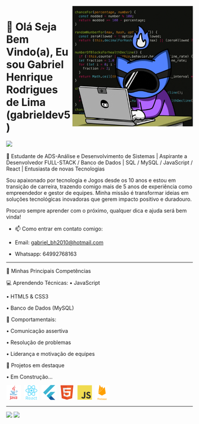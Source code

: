 <img src = "Code Hacking GIF by Pizza Ninjas.gif" width = "325px" align = "right">


# 👋 Olá Seja Bem Vindo(a), Eu sou Gabriel Henrique Rodrigues de Lima (gabrieldev5)

 <div> 
  <a href="https://www.linkedin.com/in/gabriel-henrique-rodrigues-de-lima" target="_blank"><img src="https://img.shields.io/badge/-LinkedIn-%230077B5?style=for-the-badge&logo=linkedin&logoColor=white" target="_blank"></a> 
   



🎯 Estudante de ADS-Análise e Desenvolvimento de Sistemas | Aspirante a Desenvolvedor FULL-STACK / Banco de Dados | SQL / MySQL / JavaScript / React | Entusiasta de novas Tecnologias

Sou apaixonado por tecnologia e Jogos desde os 10 anos e estou em transição de carreira, trazendo comigo mais de 5 anos de experiência como empreendedor e gestor de equipes. Minha missão é transformar ideias em soluções tecnológicas inovadoras que gerem impacto positivo e duradouro.

Procuro sempre aprender com o próximo, qualquer dica e ajuda será bem vinda!

- 📫 Como entrar em contato comigo:

- Email: gabriel_bh2010@hotmail.com

- Whatsapp: 64992768163

---

 🚀 Minhas Principais Competências

💻 Aprendendo Técnicas:
•	JavaScript
 
•	HTML5 & CSS3
 
•	Banco de Dados (MySQL)

🧠 Comportamentais:

•	Comunicação assertiva

•	Resolução de problemas

•	Liderança e motivação de equipes



📌 Projetos em destaque
	
   •	Em Construção...


   <div>
  <img src="https://github.com/devicons/devicon/blob/master/icons/java/java-original-wordmark.svg" title="Java" alt="Java" width="40" height="40"/>&nbsp;
  <img src="https://github.com/devicons/devicon/blob/master/icons/react/react-original-wordmark.svg" title="React" alt="React" width="40" height="40"/>&nbsp;
  <img src="https://github.com/devicons/devicon/blob/master/icons/flutter/flutter-original.svg" title="Flutter" alt="Flutter" width="40" height="40"/>&nbsp;
  <img src="https://github.com/devicons/devicon/blob/master/icons/html5/html5-original.svg" title="HTML5" alt="HTML" width="40" height="40"/>&nbsp;
  <img src="https://github.com/devicons/devicon/blob/master/icons/javascript/javascript-original.svg" title="JavaScript" alt="JavaScript" width="40" height="40"/>&nbsp;
  <img src="https://github.com/devicons/devicon/blob/master/icons/firebase/firebase-plain-wordmark.svg" title="Firebase" alt="Firebase" width="40" height="40"/>&nbsp;
</div>

---


<div align = "left">
<img height = "200em" src="https://github-readme-stats.vercel.app/api/top-langs/?username=is&show_icons=true&theme=bear&count_private=true"/>
<img height = "200em" src="https://github-readme-stats.vercel.app/api?username=gabrieldev5&show_icons=true&show_icons=true&theme=bear&count_private=true" />
</div>



       
       


       
       
       
 
    
	

